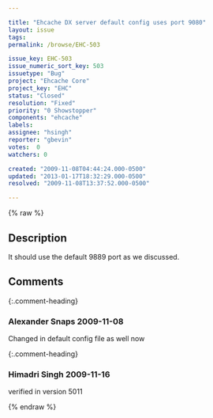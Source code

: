 ```yaml
---

title: "Ehcache DX server default config uses port 9080"
layout: issue
tags: 
permalink: /browse/EHC-503

issue_key: EHC-503
issue_numeric_sort_key: 503
issuetype: "Bug"
project: "Ehcache Core"
project_key: "EHC"
status: "Closed"
resolution: "Fixed"
priority: "0 Showstopper"
components: "ehcache"
labels: 
assignee: "hsingh"
reporter: "gbevin"
votes:  0
watchers: 0

created: "2009-11-08T04:44:24.000-0500"
updated: "2013-01-17T18:32:29.000-0500"
resolved: "2009-11-08T13:37:52.000-0500"

---
```




{% raw %}



## Description

<div markdown="1" class="description">

It should use the default 9889 port as we discussed.

</div>

## Comments


{:.comment-heading}
### **Alexander Snaps** <span class="date">2009-11-08</span>

<div markdown="1" class="comment">

Changed in default config file as well now

</div>


{:.comment-heading}
### **Himadri Singh** <span class="date">2009-11-16</span>

<div markdown="1" class="comment">

verified in version 5011

</div>



{% endraw %}

